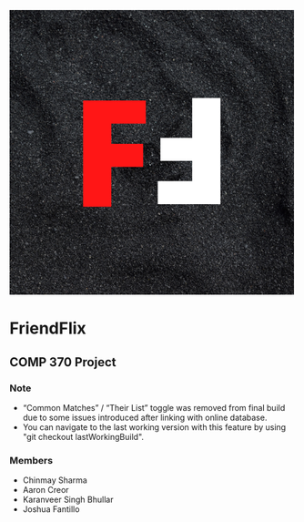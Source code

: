 ![FFLogo](mockups/logo.png "FriendFlix")
# FriendFlix

## COMP 370 Project

### Note
- “Common Matches” / “Their List” toggle was removed from final build due to some issues introduced after linking with online database.
- You can navigate to the last working version with this feature by using "git checkout lastWorkingBuild".

### Members
 - Chinmay Sharma
 - Aaron Creor
 - Karanveer Singh Bhullar
 - Joshua Fantillo
